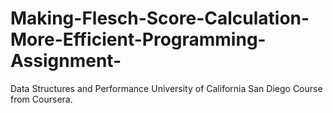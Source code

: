 # Making-Flesch-Score-Calculation-More-Efficient-Programming-Assignment-
Data Structures and Performance University of California San Diego Course from Coursera.
